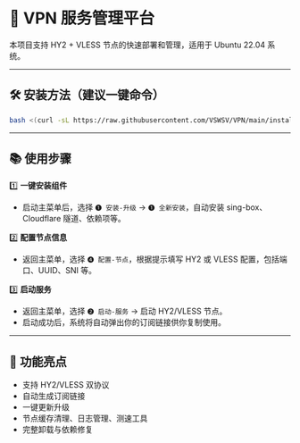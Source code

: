 # 🚀 VPN 服务管理平台

本项目支持 HY2 + VLESS 节点的快速部署和管理，适用于 Ubuntu 22.04 系统。

---

## 🛠️ 安装方法（建议一键命令）

```bash
bash <(curl -sL https://raw.githubusercontent.com/VSWSV/VPN/main/install.sh)
```

---

## 📚 使用步骤

1️⃣ **一键安装组件**
- 启动主菜单后，选择 `❶ 安装-升级` → `❶ 全新安装`，自动安装 sing-box、Cloudflare 隧道、依赖项等。

2️⃣ **配置节点信息**
- 返回主菜单，选择 `❹ 配置-节点`，根据提示填写 HY2 或 VLESS 配置，包括端口、UUID、SNI 等。

3️⃣ **启动服务**
- 返回主菜单，选择 `❷ 启动-服务` → 启动 HY2/VLESS 节点。
- 启动成功后，系统将自动弹出你的订阅链接供你复制使用。

---

## 🎁 功能亮点

- 支持 HY2/VLESS 双协议
- 自动生成订阅链接
- 一键更新升级
- 节点缓存清理、日志管理、测速工具
- 完整卸载与依赖修复
